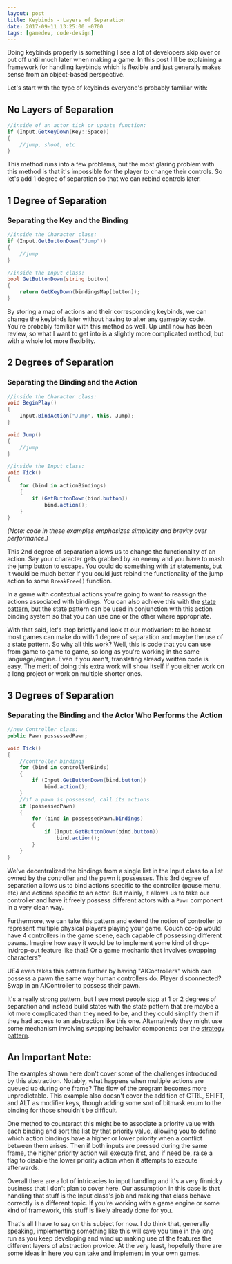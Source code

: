 ```yaml
---
layout: post
title: Keybinds - Layers of Separation
date: 2017-09-11 13:25:00 -0700
tags: [gamedev, code-design]
---
```

Doing keybinds properly is something I see a lot of developers skip over or put off
until much later when making a game. In this post I'll be explaining a framework
for handling keybinds which is flexible and just generally makes sense from an
object-based perspective.

Let's start with the type of keybinds everyone's probably familiar with:

## No Layers of Separation
```c#
//inside of an actor tick or update function:
if (Input.GetKeyDown(Key::Space))
{
    //jump, shoot, etc
}
```

This method runs into a few problems, but the most glaring problem with this method is
that it's impossible for the player to change their controls. So let's add 1 degree of
separation so that we can rebind controls later.

## 1 Degree of Separation
### Separating the Key and the Binding
```c#
//inside the Character class:
if (Input.GetButtonDown("Jump"))
{
    //jump
}
```

```c#
//inside the Input class:
bool GetButtonDown(string button)
{
    return GetKeyDown(bindingsMap[button]);
}
```

By storing a map of actions and their corresponding keybinds, we can change the keybinds
later without having to alter any gameplay code. You're probably familiar with this method
as well. Up until now has been review, so what I want to get into is a slightly more
complicated method, but with a whole lot more flexiblity.

## 2 Degrees of Separation
### Separating the Binding and the Action
```c#
//inside the Character class:
void BeginPlay()
{
    Input.BindAction("Jump", this, Jump);
}

void Jump()
{
    //jump
}
```

```c#
//inside the Input class:
void Tick()
{
    for (bind in actionBindings)
    {
        if (GetButtonDown(bind.button))
            bind.action();
    }
}
```
*(Note: code in these examples emphasizes simplicity and brevity over performance.)*

This 2nd degree of separation allows us to change the functionality of an action. Say your
character gets grabbed by an enemy and you have to mash the jump button to escape. You
could do something with `if` statements, but it would be much better if you could just
rebind the functionality of the jump action to some `BreakFree()` function.

In a game with contextual actions you're going to want to reassign the actions associated
with bindings. You can also achieve this with the [state pattern](http://gameprogrammingpatterns.com/state.html),
but the state pattern can be used in conjunction with this action binding system so that
you can use one or the other where appropriate.

With that said, let's stop briefly and look at our motivation: to be honest most games can
make do with 1 degree of separation and maybe the use of a state pattern. So why all this work?
Well, this is code that you can use from game to game to game, so long as you're working in the
same language/engine. Even if you aren't, translating already written code is easy. The merit of
doing this extra work will show itself if you either work on a long project or work on multiple
shorter ones.

## 3 Degrees of Separation
### Separating the Binding and the Actor Who Performs the Action
```c#
//new Controller class:
public Pawn possessedPawn;

void Tick()
{
    //controller bindings
    for (bind in controllerBinds)
    {
        if (Input.GetButtonDown(bind.button))
            bind.action();
    }
    //if a pawn is possessed, call its actions
    if (possessedPawn)
    {
        for (bind in possessedPawn.bindings)
        {
            if (Input.GetButtonDown(bind.button))
                bind.action();
        }
    }
}
```

We've decentralized the bindings from a single list in the Input class to a list owned by
the controller and the pawn it possesses. This 3rd degree of separation allows us to bind
actions specific to the controller (pause menu, etc) and actions specific to an actor. But
mainly, it allows us to take our controller and have it freely possess different actors
with a `Pawn` component in a very clean way.

Furthermore, we can take this pattern and extend the notion of controller to represent
multiple physical players playing your game. Couch co-op would have 4 controllers in
the game scene, each capable of possessing different pawns. Imagine how easy it would be to
implement some kind of drop-in/drop-out feature like that? Or a game mechanic that involves
swapping characters?

UE4 even takes this pattern further by having "AIControllers" which can possess a pawn the
same way human controllers do. Player disconnected? Swap in an AIController to possess
their pawn.

It's a really strong pattern, but I see most people stop at 1 or 2 degrees of separation
and instead build states with the state pattern that are maybe a lot more complicated than
they need to be, and they could simplify them if they had access to an abstraction like this
one. Alternatively they might use some mechanism involving swapping behavior components per the
[strategy pattern](https://en.wikipedia.org/wiki/Strategy_pattern).

## An Important Note:

The examples shown here don't cover some of the challenges introduced by this abstraction.
Notably, what happens when multiple actions are queued up during one frame? The flow of the
program becomes more unpredictable. This example also doesn't cover the addition of CTRL,
SHIFT, and ALT as modifier keys, though adding some sort of bitmask enum to the binding for
those shouldn't be difficult.

One method to counteract this might be to associate a priority value with each binding and
sort the list by that priority value, allowing you to define which action bindings have a
higher or lower priority when a conflict between them arises. Then if both inputs are pressed
during the same frame, the higher priority action will execute first, and if need be, raise
a flag to disable the lower priority action when it attempts to execute afterwards.

Overall there are a lot of intricacies to input handling and it's a very finnicky business that
I don't plan to cover here. Our assumption in this case is that handling that stuff is the Input
class's job and making that class behave correctly is a different topic. If you're working with
a game engine or some kind of framework, this stuff is likely already done for you.

That's all I have to say on this subject for now. I do think that, generally speaking, implementing
something like this will save you time in the long run as you keep developing and wind up making
use of the features the different layers of abstraction provide. At the very least, hopefully there
are some ideas in here you can take and implement in your own games.
